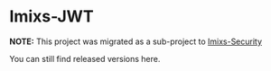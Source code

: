 # Imixs-JWT


**NOTE:** This project was migrated as a sub-project to [Imixs-Security](https://github.com/imixs/imixs-security)

You can still find released versions here.


